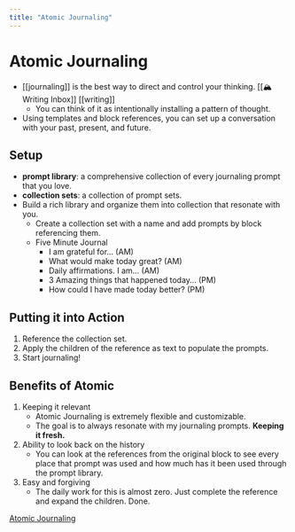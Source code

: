 ```yaml
---
title: "Atomic Journaling"
---
```


# Atomic Journaling

- [[journaling]] is the best way to direct and control your thinking. [[🏔 Writing Inbox]] [[writing]]
	- You can think of it as intentionally installing a pattern of thought.
- Using templates and block references, you can set up a conversation with your past, present, and future.

## Setup
- **prompt library**: a comprehensive collection of every journaling prompt that you love.
- **collection sets**: a collection of prompt sets.
- Build a rich library and organize them into collection that resonate with you.
	- Create a collection set with a name and add prompts by block referencing them.
	- Five Minute Journal
		- I am grateful for… (AM)
		- What would make today great? (AM)
		- Daily affirmations. I am… (AM)
		- 3 Amazing things that happened today… (PM)
		- How could I have made today better? (PM)

## Putting it into Action
1. Reference the collection set.
2. Apply the children of the reference as text to populate the prompts.
3. Start journaling!
## Benefits of Atomic
1. Keeping it relevant
	- Atomic Journaling is extremely flexible and customizable.
	- The goal is to always resonate with my journaling prompts. **Keeping it fresh.**
2. Ability to look back on the history
	- You can look at the references from the original block to see every place that prompt was used and how much has it been used through the prompt library.
3. Easy and forgiving
	- The daily work for this is almost zero. Just complete the reference and expand the children. Done.

[Atomic Journaling](https://brandontoner.substack.com/p/atomic-journaling)
